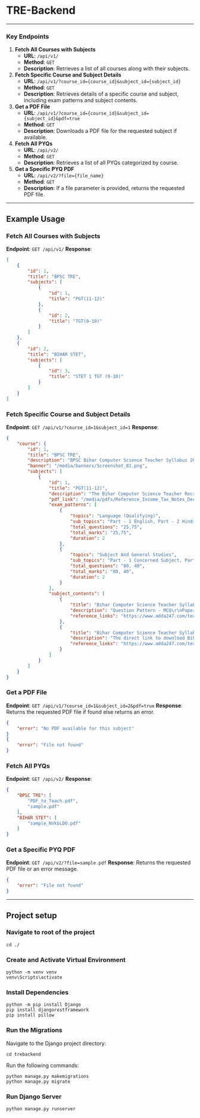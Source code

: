 # TRE-Backend

---

### Key Endpoints
1. **Fetch All Courses with Subjects**
   - **URL**: `/api/v1/`
   - **Method**: `GET`
   - **Description**: Retrieves a list of all courses along with their subjects.
2. **Fetch Specific Course and Subject Details**
   - **URL**: `/api/v1/?course_id={course_id}&subject_id={subject_id}`
   - **Method**: `GET`
   - **Description**: Retrieves details of a specific course and subject, including exam patterns and subject contents. 
3. **Get a PDF File**
   - **URL**: `/api/v1/?course_id={course_id}&subject_id={subject_id}&pdf=true`
   - **Method**: `GET`
   - **Description**: Downloads a PDF file for the requested subject if available.
4. **Fetch All PYQs**
   - **URL**: `/api/v2/`
   - **Method**: `GET`
   - **Description**: Retrieves a list of all PYQs categorized by course.
5. **Get a Specific PYQ PDF**
   - **URL**: `/api/v2/?file={file_name}`
   - **Method**: `GET`
   - **Description**: If a file parameter is provided, returns the requested PDF file.

---

## Example Usage

### Fetch All Courses with Subjects
**Endpoint**: `GET /api/v1/`
**Response**:
```json
[
    {
        "id": 1,
        "title": "BPSC TRE",
        "subjects": [
            {
                "id": 1,
                "title": "PGT(11-12)"
            },
            {
                "id": 2,
                "title": "TGT(9-10)"
            }
        ]
    },
    {
        "id": 2,
        "title": "BIHAR STET",
        "subjects": [
            {
                "id": 3,
                "title": "STET 1 TGT (9-10)"
            }
        ]
    }
]
```

### Fetch Specific Course and Subject Details
**Endpoint**: `GET /api/v1/?course_id=1&subject_id=1`
**Response**:
```json
{
    "course": {
        "id": 1,
        "title": "BPSC TRE",
        "description": "BPSC Bihar Computer Science Teacher Syllabus 2023 is released by Education Department of Bihar. Candidates must access the BPSC Bihar Computer Science Teacher Syllabus from the article below.",
        "banner": "/media/banners/Screenshot_81.png",
        "subjects": [
            {
                "id": 1,
                "title": "PGT(11-12)",
                "description": "The Bihar Computer Science Teacher Recruitment 2023 is conducted by the Education Department of Bihar. The candidates must refer to the following table for more information on the Bihar Computer Science Teacher Syllabus..",
                "pdf_link": "/media/pdfs/Reference_Income_Tax_Notes_Dec_Batch.pdf",
                "exam_patterns": [
                    {
                        "topics": "Language (Qualifying)",
                        "sub_topics": "Part - 1 English, Part - 2 Hindi / Urdu / Bengali",
                        "total_questions": "25,75",
                        "total_marks": "25,75",
                        "duration": 2
                    },
                    {
                        "topics": "Subject And General Studies",
                        "sub_topics": "Part - 1 Concerned Subject, Part - 2 General Studies",
                        "total_questions": "80, 40",
                        "total_marks": "80, 40",
                        "duration": 2
                    }
                ],
                "subject_contents": [
                    {
                        "title": "Bihar Computer Science Teacher Syllabus for Higher Secondary Teacher.",
                        "description": "Question Pattern - MCQ\r\nPaper 1 Language section is qualifying in nature.\r\nPaper 2 consists of two parts, Part-I and Part-II.\r\nPart-I is a Subject paper. Candidate has to opt for Any One of the papers i.e. Hindi, Urdu, English, Sanskrit, Bengali, Maithili, Magahi, Arabic, Persian, Bhojpuri, Pali, Prakrit, Mathematics, Physics, Chemistry, Botany, Zoology, History, Political Science, Geography, Economics, Sociology, Psychology, Philosophy, Home Science, Computer Science, Commerce Accountancy, Music & Entrepreneurship.\r\nThe questions of the subject paper will be related to the syllabus of the Higher Secondary School but it's standard according to the prescribed minimum qualification of the candidate.\r\nPart-ll is General Studies. It consists of Elementary Mathematics, General Awareness, General Science, Indian National Movements and Geography.\r\nThe Questions of General Studies will be related to the syllabus of the Higher Secondary School but it's standard according to the prescribed minimum qualification of the candidate\r\nThere is no negative marking for Language Section.",
                        "reference_links": "https://www.adda247.com/teaching-jobs-exam/bihar-computer-science-teacher-syllabus/Bihar_Computer_Science_Teacher_Syllabus_Overview"
                    },
                    {
                        "title": "Bihar Computer Science Teacher Syllabus PDF.",
                        "description": "The direct link to download Bihar Computer Science Teacher Syllabus Pdf has been given below. Candidate can download through the below link Bihar CS Teacher Syllabus PDF section wise.",
                        "reference_links": "https://www.adda247.com/teaching-jobs-exam/bihar-computer-science-teacher-syllabus/Bihar_Computer_Science_Teacher_Syllabus_Overview"
                    }
                ]
            }
        ]
    }
}
```

### Get a PDF File
**Endpoint**: `GET /api/v1/?course_id=1&subject_id=2&pdf=true`
**Response**:  Returns the requested PDF file if found else returns an error.
```json
{
    "error": "No PDF available for this subject"
}
{
    "error": "File not found"
}
```

### Fetch All PYQs
**Endpoint**: `GET /api/v2/`
**Response**:
```json
{
    "BPSC TRE": [
        "PDF_to_Teach.pdf",
        "sample.pdf"
    ],
    "BIHAR STET": [
        "sample_NVkbLDO.pdf"
    ]
}
```

### Get a Specific PYQ PDF
**Endpoint**: `GET /api/v2/?file=sample.pdf`
**Response**: Returns the requested PDF file or an error message.
```json
{
    "error": "File not found"
}
```


---

## Project setup
### Navigate to root of the project
```
cd ./
```

### Create and Activate Virtual Environment
```
python -m venv venv
venv\Scripts\activate
```


### Install Dependencies
```
python -m pip install Django
pip install djangorestframework
pip install pillow
```

### Run the Migrations
Navigate to the Django project directory:
```
cd trebackend
```

Run the following commands:
```
python manage.py makemigrations
python manage.py migrate
```

### Run Django Server
```
python manage.py runserver
```